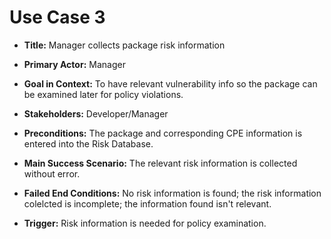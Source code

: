 # Use Case 3

* __Title:__
Manager collects package risk information

* __Primary Actor:__
Manager

* __Goal in Context:__
To have relevant vulnerability info so the package can be examined later for policy violations.

* __Stakeholders:__
Developer/Manager

* __Preconditions:__
The package and corresponding CPE information is entered into the Risk Database.

* __Main Success Scenario:__
The relevant risk information is collected without error.

* __Failed End Conditions:__
No risk information is found; the risk information colelcted is incomplete; the information found isn't relevant.

* __Trigger:__
Risk information is needed for policy examination.
